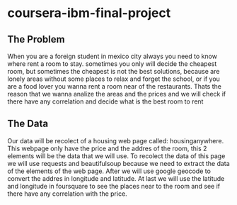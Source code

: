 # coursera-ibm-final-project
## The Problem
When you are a foreign student in mexico city always you need to know where rent a room to stay. sometimes you 
only will decide the cheapest room, but sometimes the cheapest is not the best solutions, because are lonely areas
without some places to relax and forget the school, or if you are a food lover you wanna rent a room near of the restaurants.
Thats the reason that we wanna analize the areas and the prices and we will check if there have any correlation and decide what
is the best room to rent

## The Data
Our data will be recolect of a housing web page called: housinganywhere. This webpage only have the price and the addres of
the room, this 2 elements will be the data that we will use. To recolect the data of this page we will use requests and 
beautifulsoup because we need to extract the data of the elements of the web page. After we will use google geocode to
convert the addres in longitude and latitude. At last we will use the latitude and longitude in foursquare to see the places
near to the room and see if there have any correlation with the price.

